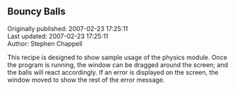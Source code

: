 ## Bouncy Balls  
Originally published: 2007-02-23 17:25:11  
Last updated: 2007-02-23 17:25:11  
Author: Stephen Chappell  
  
This recipe is designed to show sample usage of
the physics module. Once the program is running,
the window can be dragged around the screen; and
the balls will react accordingly. If an error is
displayed on the screen, the window moved to show
the rest of the error message.
